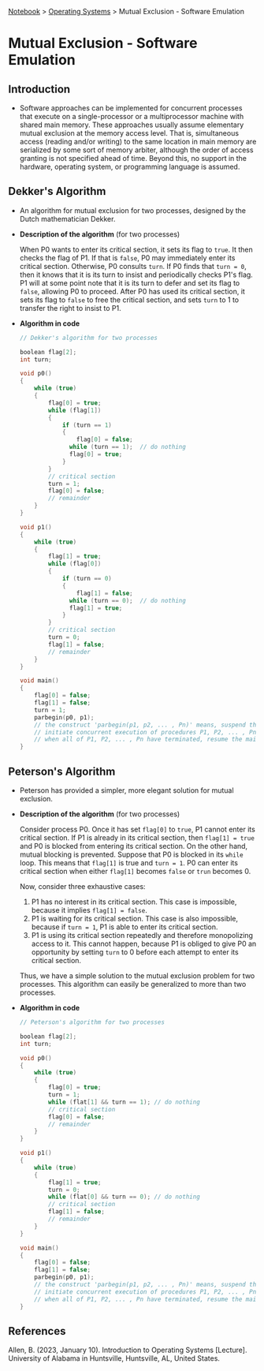 <a href="../">Notebook</a> > <a href="./">Operating Systems</a> > Mutual Exclusion - Software Emulation

# Mutual Exclusion - Software Emulation



## Introduction

* Software approaches can be implemented for concurrent processes that execute on a single-processor or a multiprocessor machine with shared main memory. These approaches usually assume elementary mutual exclusion at the memory access level. That is, simultaneous access (reading and/or writing) to the same location in main memory are serialized by some sort of memory arbiter, although the order of access granting is not specified ahead of time. Beyond this, no support in the hardware, operating system, or programming language is assumed.



## Dekker's Algorithm

* An algorithm for mutual exclusion for two processes, designed by the Dutch mathematician Dekker.

* **Description of the algorithm** (for two processes)

  When P0 wants to enter its critical section, it sets its flag to `true`. It then checks the flag of P1. If that is `false`, P0 may immediately enter its critical section. Otherwise, P0 consults `turn`. If P0 finds that `turn = 0`, then it knows that it is its turn to insist and periodically checks P1's flag. P1 will at some point note that it is its turn to defer and set its flag to `false`, allowing P0 to proceed. After P0 has used its critical section, it sets its flag to `false` to free the critical section, and sets `turn` to 1 to transfer the right to insist to P1.

* **Algorithm in code**

  ```c
  // Dekker's algorithm for two processes
  
  boolean flag[2];
  int turn;
  
  void p0()
  {
      while (true)
      {
          flag[0] = true;
          while (flag[1])
          {
              if (turn == 1)
              {
                  flag[0] = false;
              	while (turn == 1);	// do nothing
              	flag[0] = true;
              }
          }
          // critical section
          turn = 1;
          flag[0] = false;
          // remainder
      }
  }
  
  void p1()
  {
      while (true)
      {
          flag[1] = true;
          while (flag[0])
          {
              if (turn == 0)
              {
                  flag[1] = false;
              	while (turn == 0);	// do nothing
              	flag[1] = true;
              }
          }
          // critical section
          turn = 0;
          flag[1] = false;
          // remainder
      }
  }
  
  void main()
  {
      flag[0] = false;
      flag[1] = false;
      turn = 1;
      parbegin(p0, p1);
      // the construct 'parbegin(p1, p2, ... , Pn)' means, suspend the execution of the main program;
      // initiate concurrent execution of procedures P1, P2, ... , Pn;
      // when all of P1, P2, ... , Pn have terminated, resume the main program
  }
  ```



## Peterson's Algorithm

* Peterson has provided a simpler, more elegant solution for mutual exclusion.

* **Description of the algorithm** (for two processes)

  Consider process P0. Once it has set `flag[0]` to `true`, P1 cannot enter its critical section. If P1 is already in its critical section, then `flag[1] = true` and P0 is blocked from entering its critical section. On the other hand, mutual blocking is prevented. Suppose that P0 is blocked in its `while` loop. This means that `flag[1]` is true and `turn = 1`. P0 can enter its critical section when either `flag[1]` becomes `false` or `trun` becomes 0.

  Now, consider three exhaustive cases:

  1. P1 has no interest in its critical section. This case is impossible, because it implies `flag[1] = false`.
  2. P1 is waiting for its critical section. This case is also impossible, because if `turn = 1`, P1 is able to enter its critical section.
  3. P1 is using its critical section repeatedly and therefore monopolizing access to it. This cannot happen, because P1 is obliged to give P0 an opportunity by setting `turn` to 0 before each attempt to enter its critical section.

  Thus, we have a simple solution to the mutual exclusion problem for two processes. This algorithm can easily be generalized to more than two processes.

* **Algorithm in code**

  ```c
  // Peterson's algorithm for two processes
  
  boolean flag[2];
  int turn;
  
  void p0()
  {
      while (true) 
      {
          flag[0] = true;
          turn = 1;
          while (flat[1] && turn == 1);	// do nothing
          // critical section
          flag[0] = false;
          // remainder
      }
  }
  
  void p1()
  {
      while (true)
      {
          flag[1] = true;
          turn = 0;
          while (flat[0] && turn == 0);	// do nothing
          // critical section
          flag[1] = false;
          // remainder
      }   
  }
  
  void main()
  {
      flag[0] = false;
      flag[1] = false;
      parbegin(p0, p1);
      // the construct 'parbegin(p1, p2, ... , Pn)' means, suspend the execution of the main program;
      // initiate concurrent execution of procedures P1, P2, ... , Pn;
      // when all of P1, P2, ... , Pn have terminated, resume the main program
  }
  ```

  




## References

Allen, B. (2023, January 10). Introduction to Operating Systems [Lecture]. University of Alabama in Huntsville, Huntsville, AL, United States.
